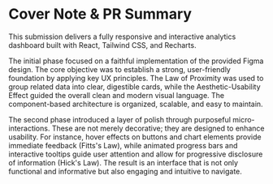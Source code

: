 # Cover Note & PR Summary
This submission delivers a fully responsive and interactive analytics dashboard built with React, Tailwind CSS, and Recharts.

The initial phase focused on a faithful implementation of the provided Figma design. The core objective was to establish a strong, user-friendly foundation by applying key UX principles. The Law of Proximity was used to group related data into clear, digestible cards, while the Aesthetic-Usability Effect guided the overall clean and modern visual language. The component-based architecture is organized, scalable, and easy to maintain.

The second phase introduced a layer of polish through purposeful micro-interactions. These are not merely decorative; they are designed to enhance usability. For instance, hover effects on buttons and chart elements provide immediate feedback (Fitts's Law), while animated progress bars and interactive tooltips guide user attention and allow for progressive disclosure of information (Hick's Law). The result is an interface that is not only functional and informative but also engaging and intuitive to navigate.